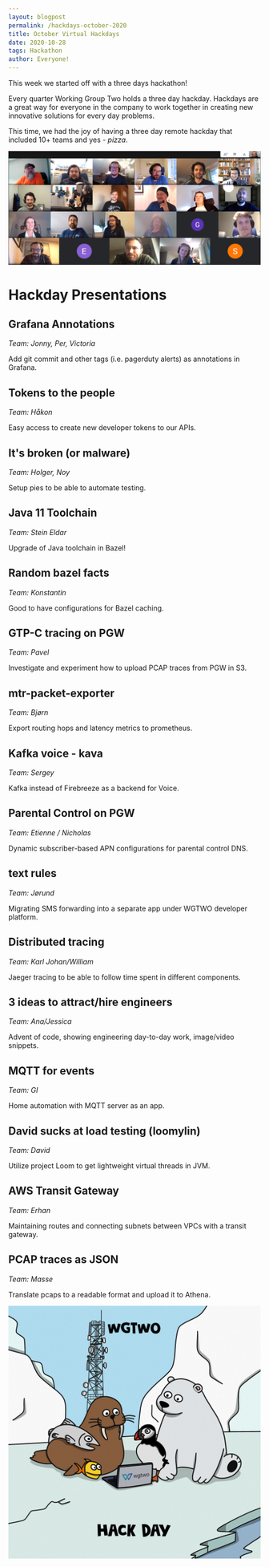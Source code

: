 ```yaml
---
layout: blogpost
permalink: /hackdays-october-2020
title: October Virtual Hackdays
date: 2020-10-28
tags: Hackathon
author: Everyone!
---
```


This week we started off with a three days hackathon! 

Every quarter Working Group Two holds a three day hackday. Hackdays are a great way for everyone in the company to work together in creating new innovative solutions for every day problems. 

This time, we had the joy of having a three day remote hackday that included 10+ teams and yes - *pizza*. 

<img class="image"
    src="/img/blog/hackdays-october-2020/presentations.png"
    alt="Most of us" />

# Hackday Presentations

## Grafana Annotations

*Team: Jonny, Per, Victoria*

Add git commit and other tags (i.e. pagerduty alerts) as annotations in Grafana.

## Tokens to the people

*Team: Håkon*

Easy access to create new developer tokens to our APIs.

## It's broken (or malware)

*Team: Holger, Noy*

Setup pies to be able to automate testing.

## Java 11 Toolchain

*Team: Stein Eldar*

Upgrade of Java toolchain in Bazel!

## Random bazel facts

*Team: Konstantin*

Good to have configurations for Bazel caching.

## GTP-C tracing on PGW

*Team: Pavel*

Investigate and experiment how to upload PCAP traces from PGW in S3.

## mtr-packet-exporter

*Team: Bjørn*

Export routing hops and latency metrics to prometheus.

## Kafka voice - kava

*Team: Sergey*

Kafka instead of Firebreeze as a backend for Voice.

## Parental Control on PGW

*Team: Etienne / Nicholas*

Dynamic subscriber-based APN configurations for parental control DNS.

## text rules

*Team: Jørund*

Migrating SMS forwarding into a separate app under WGTWO developer platform.

## Distributed tracing

*Team: Karl Johan/William*

Jaeger tracing to be able to follow time spent in different components.

## 3 ideas to attract/hire engineers

*Team: Ana/Jessica*

Advent of code, showing engineering day-to-day work, image/video snippets.

## MQTT for events

*Team: GI*

Home automation with MQTT server as an app.

## David sucks at load testing (loomylin)

*Team: David*

Utilize project Loom to get lightweight virtual threads in JVM.

## AWS Transit Gateway

*Team: Erhan*

Maintaining routes and connecting subnets between VPCs with a transit gateway.

## PCAP traces as JSON

*Team: Masse*

Translate pcaps to a readable format and upload it to Athena.

<img class="image"
    src="/img/blog/hackdays-october-2020/hackday.jpeg"
    alt="hackday logo stickers" />
